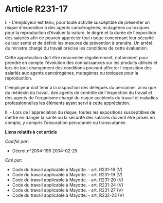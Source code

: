 # Article R231-17

I. - L'employeur est tenu, pour toute activité susceptible de présenter un risque d'exposition à des agents cancérogènes,
mutagènes ou toxiques pour la reproduction d'évaluer la nature, le degré et la durée de l'exposition des salariés afin de
pouvoir apprécier tout risque concernant leur sécurité ou leur santé et de définir les mesures de prévention à prendre. Un
arrêté du ministre chargé du travail précise les conditions de cette évaluation.

Cette appréciation doit être renouvelée régulièrement, notamment pour prendre en compte l'évolution des connaissances sur les
produits utilisés et lors de tout changement des conditions pouvant affecter l'exposition des salariés aux agents
cancérogènes, mutagènes ou toxiques pour la reproduction.

L'employeur doit tenir à la disposition des délégués du personnel, ainsi que du médecin du travail, des agents de contrôle de
l'inspection du travail et des agents de l'organisme chargé du risque accidents du travail et maladies professionnelles les
éléments ayant servi à cette appréciation.

II. - Lors de l'appréciation du risque, toutes les expositions susceptibles de mettre en danger la santé ou la sécurité des
salariés doivent être prises en compte, y compris l'absorption percutanée ou transcutanée.

**Liens relatifs à cet article**

_Codifié par_:

  - Décret n°2004-196 2004-02-25

_Cité par_:

  - Code du travail applicable à Mayotte. - art. R231-16 (V)
  - Code du travail applicable à Mayotte. - art. R231-19 (V)
  - Code du travail applicable à Mayotte. - art. R231-20 (V)
  - Code du travail applicable à Mayotte. - art. R231-24 (V)
  - Code du travail applicable à Mayotte. - art. R231-27 (V)
  - Code du travail applicable à Mayotte. - art. R232-23 (V)
